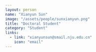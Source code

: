 ```yaml
---
layout: person
name: "Xianyun Sun"
image: "/assets/people/sunxianyun.png"
title: "Doctoral Student"
category: "Student"
links:
  - link: "xianyunsun@smail.nju.edu.cn"
    icon: "email"
---
```

